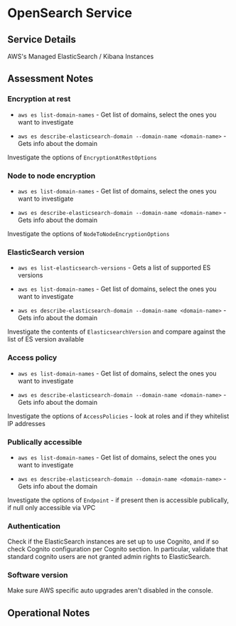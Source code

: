 # OpenSearch Service

## Service Details

AWS's Managed ElasticSearch / Kibana Instances

## Assessment Notes

### Encryption at rest

* `aws es list-domain-names` - Get list of domains, select the ones you want to investigate

* `aws es describe-elasticsearch-domain --domain-name <domain-name>` - Gets info about the domain

Investigate the options of `EncryptionAtRestOptions`

### Node to node encryption

* `aws es list-domain-names` - Get list of domains, select the ones you want to investigate

* `aws es describe-elasticsearch-domain --domain-name <domain-name>` - Gets info about the domain

Investigate the options of `NodeToNodeEncryptionOptions`

### ElasticSearch version

* `aws es list-elasticsearch-versions` - Gets a list of supported ES versions

* `aws es list-domain-names` - Get list of domains, select the ones you want to investigate

* `aws es describe-elasticsearch-domain --domain-name <domain-name>` - Gets info about the domain

Investigate the contents of `ElasticsearchVersion` and compare against the list of ES version available

### Access policy

* `aws es list-domain-names` - Get list of domains, select the ones you want to investigate

* `aws es describe-elasticsearch-domain --domain-name <domain-name>` - Gets info about the domain

Investigate the options of `AccessPolicies` - look at roles and if they whitelist IP addresses

### Publically accessible

* `aws es list-domain-names` - Get list of domains, select the ones you want to investigate

* `aws es describe-elasticsearch-domain --domain-name <domain-name>` - Gets info about the domain

Investigate the options of `Endpoint` - if present then is accessible publically, if null only accessible via VPC

### Authentication

Check if the ElasticSearch instances are set up to use Cognito, and if so check Cognito configuration per Cognito section. In particular, validate that standard cognito users are not granted admin rights to ElasticSearch.

### Software version

Make sure AWS specific auto upgrades aren't disabled in the console.

## Operational Notes
